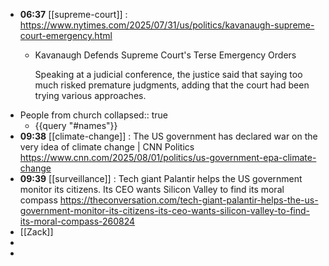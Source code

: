- **06:37** [[supreme-court]] : https://www.nytimes.com/2025/07/31/us/politics/kavanaugh-supreme-court-emergency.html
	- Kavanaugh Defends Supreme Court's Terse Emergency Orders
	  
	  Speaking at a judicial conference, the justice said that saying too much risked premature judgments, adding that the court had been trying various approaches.
- People from church
  collapsed:: true
	- {{query "#names"}}
- **09:38** [[climate-change]] : The US government has declared war on the very idea of climate change | CNN Politics https://www.cnn.com/2025/08/01/politics/us-government-epa-climate-change
- **09:39** [[surveillance]] : Tech giant Palantir helps the US government monitor its citizens. Its CEO wants Silicon Valley to find its moral compass https://theconversation.com/tech-giant-palantir-helps-the-us-government-monitor-its-citizens-its-ceo-wants-silicon-valley-to-find-its-moral-compass-260824
- [[Zack]]
-
-